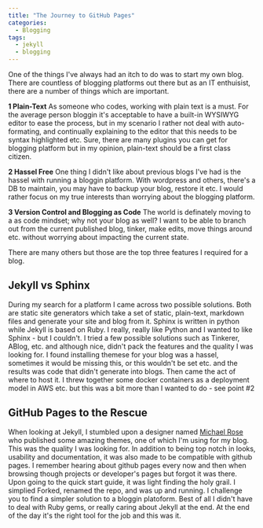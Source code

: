 ```yaml
---
title: "The Journey to GitHub Pages"
categories:
  - Blogging
tags:
  - jekyll
  - blogging
---
```


One of the things I've always had an itch to do was to start my own blog. There are countless of blogging platforms out there but as an IT enthuisist, there are a number of things which are important.

**1 Plain-Text**
As someone who codes, working with plain text is a must.  For the average person bloggin it's acceptable to have a built-in WYSIWYG editor to ease the process, but in my scenario I rather not deal with auto-formating, and continually explaining to the editor that this needs to be syntax highlighted etc.  Sure, there are many plugins you can get for blogging platform but in my opinion, plain-text should be a first class citizen.

**2 Hassel Free**
One thing I didn't like about previous blogs I've had is the hassel with running a bloggin platform.  With wordpress and others, there's a DB to maintain, you may have to backup your blog, restore it etc.  I would rather focus on my true interests than worrying about the blogging platform.  

**3 Version Control and Blogging as Code**
The world is definately moving to a <insert something here> as code mindset; why not your blog as well? I want to be able to branch out from the current published blog, tinker, make edits, move things around etc. without worrying about impacting the current state.  

There are many others but those are the top three features I required for a blog.  

## Jekyll vs Sphinx

During my search for a platform I came across two possible solutions. Both are static site generators which take a set of static, plain-text, markdown files and generate your site and blog from it.  Sphinx is written in python while Jekyll is based on Ruby.  I really, really like Python and I wanted to like Sphinx - but I couldn't.  I tried a few possible solutions such as Tinkerer, ABlog, etc. and although nice, didn't pack the features and the quality I was looking for.  I found installing themese for your blog was a hassel, sometimes it would be missing this, or this wouldn't be set etc. and the results was code that didn't generate into blogs. Then came the act of where to host it.  I threw together some docker containers as a deployment model in AWS etc. but this was a bit more than I wanted to do - see point #2

## GitHub Pages to the Rescue

When looking at Jekyll, I stumbled upon a designer named [Michael Rose](https://mademistakes.com/#0) who published some amazing themes, one of which I'm using for my blog.  This was the quality I was looking for.  In addition to being top notch in looks, usability and documentation, it was also made to be compatible with github pages.  I remember hearing about github pages every now and then when browsing though projects or developer's pages but forgot it was there. Upon going to the quick start guide, it was light finding the holy grail.  I simplied Forked, renamed the repo, and was up and running.  I challenge you to find a simpler solution to a bloggin platoform.  Best of all I didn't have to deal with Ruby gems, or really caring about Jekyll at the end.  At the end of the day it's the right tool for the job and this was it.

